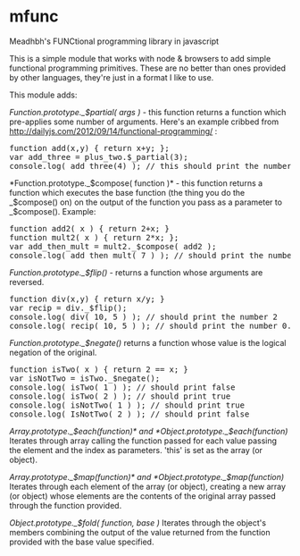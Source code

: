 mfunc
=====

Meadhbh's FUNCtional programming library in javascript

This is a simple module that works with node & browsers to add simple
functional programming primitives. These are no better than ones
provided by other languages, they're just in a format I like to use.

This module adds:

*Function.prototype._$partial( args )* - this function returns a function
which pre-applies some number of arguments. Here's an example cribbed from
http://dailyjs.com/2012/09/14/functional-programming/ :

<pre>function add(x,y) { return x+y; };
var add_three = plus_two.$_partial(3);
console.log( add_three(4) ); // this should print the number 7</pre>

*Function.prototype._$compose( function )* - this function returns a function
which executes the base function (the thing you do the _$compose() on) on the
output of the function you pass as a parameter to _$compose(). Example:

<pre>function add2( x ) { return 2+x; }
function mult2( x ) { return 2*x; };
var add_then_mult = mult2._$compose( add2 );
console.log( add_then_mult( 7 ) ); // should print the number 18</pre>

*Function.prototype._$flip()* - returns a function whose arguments are
reversed.

<pre>function div(x,y) { return x/y; }
var recip = div._$flip();
console.log( div( 10, 5 ) ); // should print the number 2
console.log( recip( 10, 5 ) ); // should print the number 0.5</pre>

*Function.prototype._$negate()* returns a function whose value is
the logical negation of the original.

<pre>function isTwo( x ) { return 2 == x; }
var isNotTwo = isTwo._$negate();
console.log( isTwo( 1 ) ); // should print false
console.log( isTwo( 2 ) ); // should print true
console.log( isNotTwo( 1 ) ); // should print true
console.log( IsNotTwo( 2 ) ); // should print false</pre>

*Array.prototype._$each(function)* and *Object.prototype._$each(function)*
Iterates through array calling the function passed for each value passing
the element and the index as parameters. 'this' is set as the array
(or object).

*Array.prototype._$map(function)* and *Object.prototype._$map(function)*
Iterates through each element of the array (or object), creating a new array
(or object) whose elements are the contents of the original array passed
through the function provided.

*Object.prototype._$fold( function, base )* Iterates through the object's members
combining the output of the value returned from the function provided with the
base value specified.